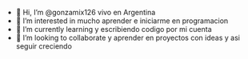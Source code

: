 - 👋 Hi, I’m @gonzamix126 vivo en Argentina
- 👀 I’m interested in  mucho aprender e iniciarme en programacion
- 🌱 I’m currently learning  y escribiendo codigo por mi cuenta
- 💞️ I’m looking to collaborate y aprender en proyectos con ideas  y asi seguir creciendo


<!---
gonzamix126/gonzamix126 is a ✨ special ✨ repository because its `README.md` (this file) appears on your GitHub profile.
You can click the Preview link to take a look at your changes.
--->
